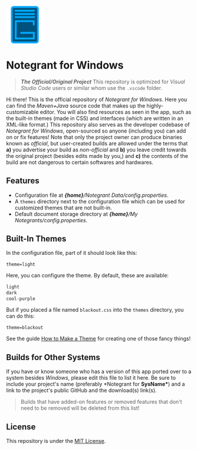 <img src="src/main/resources/icon.png" alt="Notegrant Icon" width="20%" />

# Notegrant for Windows

> **_The Official/Original Project_**
> This repository is optimized for _Visual Studio Code_ users or similar whom use the `.vscode` folder.

Hi there! This is the official repository of _Notegrant for Windows_. Here you can find the _Maven+Java_ source code that makes up the highly-customizable editor. You will also find resources as seen in the app, such as the built-in themes (made in CSS) and interfaces (which are written in an XML-like format.) This repository also serves as the developer codebase of _Notegrant for Windows_, open-sourced so anyone (including you) can add on or fix features! Note that only the project owner can produce binaries known as _official_, but user-created builds are allowed under the terms that **a)** you advertise your build as _non-official_ and **b)** you leave credit towards the original project (besides edits made by you,) and **c)** the contents of the build are not dangerous to certain softwares and hardwares.

## Features

- Configuration file at _**{home}**/Notegrant Data/config.properties_.
- A `themes` directory next to the configuration file which can be used for customized themes that are not built-in.
- Default document storage directory at _**{home}**/My Notegrants/config.properties_.

## Built-In Themes

In the configuration file, part of it should look like this:

```properties
theme=light
```

Here, you can configure the theme. By default, these are available:

```list
light
dark
cool-purple
```

But if you placed a file named `blackout.css` into the `themes` directory, you can do this:

```properties
theme=blackout
```

See the guide [How to Make a Theme](https://github.com/boyninja1555/Notegrant-for-Windows/wiki/How-to-Make-a-Theme) for creating one of those fancy things!

## Builds for Other Systems

If you have or know someone who has a version of this app ported over to a system besides _Windows_, please edit this file to list it here. Be sure to include your project's name (preferably \*Notegrant for **SysName\***) and a link to the project's public GitHub and the download(s) link(s).

> Builds that have added-on features or removed features that don't need to be removed will be deleted from this list!

## License

This repository is under the [MIT License](LICENSE.md).
